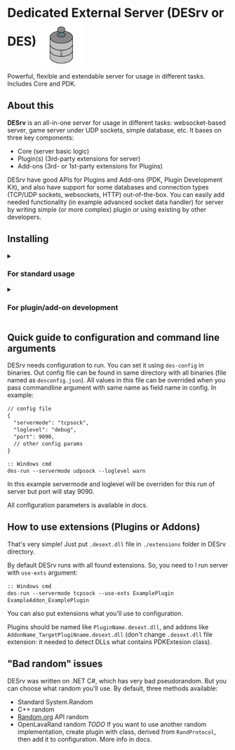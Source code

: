 # Dedicated External Server (DESrv or DES) <img src="https://github.com/Blusutils/DESrv/blob/master/des_logo.png" align="center" width="100">
Powerful, flexible and extendable server for usage in different tasks. Includes Core and PDK.

## About this
**DESrv** is an all-in-one server for usage in different tasks: websocket-based server, game server under UDP sockets, simple database, etc.
It bases on three key components:
* Core (server basic logic)
* Plugin(s) (3rd-party extensions for server)
* Add-ons (3rd- or 1st-party extensions for Plugins)

DESrv have good APIs for Plugins and Add-ons (PDK, Plugin Development Kit), and also have support for some databases and connection types (TCP/UDP sockets, websockets, HTTP) out-of-the-box.
You can easily add needed functionality (in example advanced socket data handler) for server by writing simple (or more complex) plugin or using existing by other developers.

## Installing
<details>
<summary><h3>For standard usage</h3></summary>

1. Download binaries for your OS and platform on [releases page](https://github.com/Blusutils/DESrv/releases/latest).

2. Open terminal, `cd` (change directory) to with downloaded binaries.

3. Type:

* on Windows:

```batch
des-config
```

* on Linux:

```bash
./des-config
```

4. Follow the instructions in console to configure server.

5. Run DESrv:

Windows:
```batch
des-run <optional params>
```
Linux:
```bash
./des-unix-prepare && ./des-run <optional params>
# des-unix-prepare fixes some troubles and artifacts on Unix-like systems what can occur after runs. 
```
</details>
<details>
<summary><h3>For plugin/add-on development</h3></summary>

1. Make sure that you have already installed DESrv. 
If not, [go here](#for-production). 

2. Go to the [docs](https://github.com/Blusutils/DESrv/wiki) for more information and tutorials. 

</details>

## Quick guide to configuration and command line arguments
DESrv needs configuration to run. You can set it using `des-config` in binaries. Out config file can be found in same directory with all binaries (file named as `desconfig.json`).
All values in this file can be overrided when you pass commandline argument with same name as field name in config. In example:
```jsonc
// config file 
{
  "servermode": "tcpsock", 
  "loglevel": "debug",
  "port": 9090,
  // other config params
}
```
```batch
:: Windows cmd
des-run --servermode udpsock --loglevel warn
```
In this example servermode and loglevel will be overriden for this run of server but port will stay 9090. 

All configuration parameters is available in docs. 
<!-- <details>
<summary><h3>List of all configuration parameters</h3></summary>

* servermode 
  * `string`
  * What type of connection server will use. 

* host 
  * `string` `not required`
  * Default host IP to bind it to sockets. If not set, server will run on `localhost` (`127.0.0.1`). 

* port
  * `int` `not required`
  * Default port used to connect to the server. If not set, server will pick `9090` port. 

* loglevel
  * `string` `not required`
  * DES CEnd logger level. If not set, "debug" will used by default. 

* superuser
  * `string` `not required` 
  * Super-user login credentails in `name:password`. If not set, Super-user feature will not be used.

* sidetunnel 
  * `bool` `not required` 
  * Enables "SideTunnel" feature (only for Add-ons that supports it). 

* sequredchannel `or` securedchannel
  * `bool` `not required` 
  * Enables "SequredChannel" feature (only for Plugins and Add-ons that supports it). And all ok with name of this thing, I didn't make a typo. 

* prefersecure 
  * `bool` `not required` 
  * Prefers all sockets to use secured connection (in example WSS instead standard Websockets). 

* randommode
  * `bool` `not required`
  * Sets random integers generator (`dotrand`, `cpprand`, `randomorg` or any other from plugins). By default set to `dotrand` (standard .NET random). 
</details> --> 

## How to use extensions (Plugins or Addons)
That's very simple! Just put `.desext.dll` file in `./extensions` folder in DESrv directory. 

By default DESrv runs with all found extensions. So, you need to l run server with `use-exts` argument:
```batch
:: Windows cmd
des-run --servermode tcpsock --use-exts ExamplePlugin ExampleAddon_ExamplePlugin
```
You can also put extensions what you'll use to configuration. 

Plugins should be named like `PluginName.desext.dll`, and addons like `AddonName_TargetPlugiNname.desext.dll` (don't change `.desext.dll` file extension: it needed to detect DLLs what contains PDKExtesion class).

## "Bad random" issues
DESrv was written on .NET C#, which has very bad pseudorandom. But you can choose what random you'll use. By default, three methods available:
* Standard System.Random
* C++ random
* [Random.org](https://random.org) API random
* OpenLavaRand random *TODO*
If you want to use another random implementation, create plugin with class, derived from `RandProtocol`, then add it to configuration. More info in docs.
